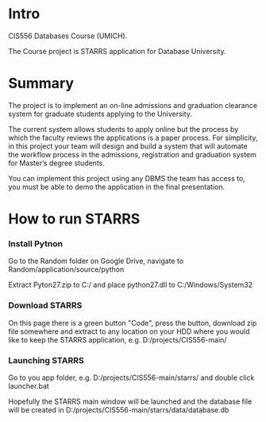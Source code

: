 # Intro
CIS556 Databases Course (UMICH).

The Course project is STARRS application for Database University.

# Summary
The project is to implement an on-line admissions and graduation clearance system for graduate students applying 
to the University. 

The current system allows students to apply online but the process by which the faculty reviews the applications 
is a paper process. For simplicity, in this project your team will design and build a system that will automate 
the workflow process in the admissions, registration and graduation system for Master’s degree students. 

You can implement this project using any DBMS the team has access to, you must be able to demo the application 
in the final presentation.

# How to run STARRS
### Install Pytnon
Go to the Random folder on Google Drive, navigate to Random/application/source/python 

Extract Pyton27.zip to C:/ and place python27.dll to C:/Windows/System32

### Download STARRS
On this page there is a green button "Code", press the button, download zip file somewhere and extract to any location 
on your HDD where you would like to keep the STARRS application, e.g. D:/projects/CIS556-main/

### Launching STARRS
Go to you app folder, e.g. D:/projects/CIS556-main/starrs/ and double click launcher.bat

Hopefully the STARRS main window will be launched and the database file will be created in 
D:/projects/CIS556-main/starrs/data/database.db
